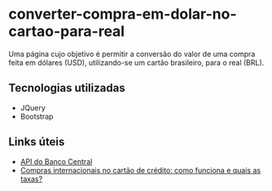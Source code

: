# converter-compra-em-dolar-no-cartao-para-real
Uma página cujo objetivo é permitir a conversão do valor de uma compra feita em dólares (USD), utilizando-se um cartão brasileiro, para o real (BRL).

## Tecnologias utilizadas

<ul>
  <li>JQuery</li>
  <li>Bootstrap</li>
</ul>

## Links úteis

<ul>
  <li><a href="https://olinda.bcb.gov.br/olinda/servico/PTAX/versao/v1/swagger-ui3#/" target="_blank">API do Banco Central</a></li>
  <li><a href="https://www.iq.com.br/cartoes/artigos/compras-internacionais-cartoes" target="_blank">Compras internacionais no cartão de crédito: como funciona e quais as taxas?</a></li>
